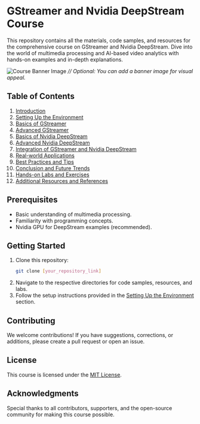 

# GStreamer and Nvidia DeepStream Course

This repository contains all the materials, code samples, and resources for the comprehensive course on GStreamer and Nvidia DeepStream. Dive into the world of multimedia processing and AI-based video analytics with hands-on examples and in-depth explanations.

![Course Banner Image](path_to_your_banner_image.jpg) *// Optional: You can add a banner image for visual appeal.*

## Table of Contents

1. [Introduction](#introduction)
2. [Setting Up the Environment](#setting-up-the-environment)
3. [Basics of GStreamer](#basics-of-gstreamer)
4. [Advanced GStreamer](#advanced-gstreamer)
5. [Basics of Nvidia DeepStream](#basics-of-nvidia-deepstream)
6. [Advanced Nvidia DeepStream](#advanced-nvidia-deepstream)
7. [Integration of GStreamer and Nvidia DeepStream](#integration-of-gstreamer-and-nvidia-deepstream)
8. [Real-world Applications](#real-world-applications)
9. [Best Practices and Tips](#best-practices-and-tips)
10. [Conclusion and Future Trends](#conclusion-and-future-trends)
11. [Hands-on Labs and Exercises](#hands-on-labs-and-exercises)
12. [Additional Resources and References](#additional-resources-and-references)

## Prerequisites

- Basic understanding of multimedia processing.
- Familiarity with programming concepts.
- Nvidia GPU for DeepStream examples (recommended).

## Getting Started

1. Clone this repository:
   ```bash
   git clone [your_repository_link]
   ```
2. Navigate to the respective directories for code samples, resources, and labs.
3. Follow the setup instructions provided in the [Setting Up the Environment](#setting-up-the-environment) section.

## Contributing

We welcome contributions! If you have suggestions, corrections, or additions, please create a pull request or open an issue.

## License

This course is licensed under the [MIT License](LICENSE).

## Acknowledgments

Special thanks to all contributors, supporters, and the open-source community for making this course possible.


